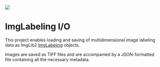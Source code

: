 [![](https://github.com/scifio/Labeling/actions/workflows/build-main.yml/badge.svg)](https://github.com/scifio/Labeling/actions/workflows/build-main.yml)

# ImgLabeling I/O

This project enables loading and saving of multidimensional image labeling data
as ImgLib2
[ImgLabeling](https://javadoc.scijava.org/ImgLib2/net/imglib2/roi/labeling/ImgLabeling.html)
objects.

Images are saved as TIFF files and are accompanied by a JSON-formatted file
containing all the necessary metadata.
